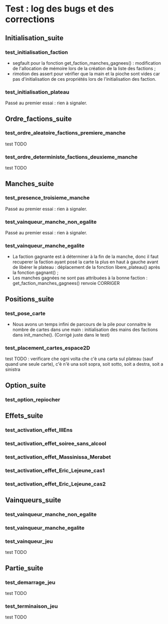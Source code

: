 
# Test : log des bugs et des corrections

## Initialisation_suite

### test_initialisation_faction
- segfault pour la fonction get_faction_manches_gagnees() : modification de l'allocation de mémoire lors de la création de la liste des factions ;
- rimotion des assert pour vérifier que la main et la pioche sont vides car pas d'initialisation de ces propriétés lors de l'initialisation des faction.

### test_initialisation_plateau
Passé au premier essai : rien à signaler.



## Ordre_factions_suite
### test_ordre_aleatoire_factions_premiere_manche
test TODO
### test_ordre_deterministe_factions_deuxieme_manche
test TODO



## Manches_suite
### test_presence_troisieme_manche
Passé au premier essai : rien à signaler.
### test_vainqueur_manche_non_egalite
Passé au premier essai : rien à signaler.
### test_vainqueur_manche_egalite
- La faction gagnante est à déterminer à la fin de la manche, donc il faut recuperer la faction ayant posé la carte la plus en haut à gauche avant de libérer le plateau : déplacement de la fonction libere_plateau() après la fonction gagnant() ;
- Les manches gagnées ne sont pas attribuées à la bonne faction : get_faction_manches_gagnees() renvoie 
CORRIGER



## Positions_suite
### test_pose_carte
- Nous avons un temps infini de parcours de la pile pour connaitre le nombre de cartes dans une main : initialisation des mains des factions dans init_manche(). (Corrigé juste dans le test)
### test_placement_cartes_espace2D
test TODO : verificare che ogni volta che c'è una carta sul plateau (sauf quand une seule carte), c'è n'è una soit sopra, soit sotto, soit a destra, soit a sinistra



## Option_suite
### test_option_repiocher



## Effets_suite
### test_activation_effet_lIIEns
### test_activation_effet_soiree_sans_alcool 
### test_activation_effet_Massinissa_Merabet
### test_activation_effet_Eric_Lejeune_cas1
### test_activation_effet_Eric_Lejeune_cas2



## Vainqueurs_suite
### test_vainqueur_manche_non_egalite
### test_vainqueur_manche_egalite
### test_vainqueur_jeu
test TODO 



## Partie_suite
### test_demarrage_jeu
test TODO
### test_terminaison_jeu
test TODO